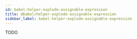 ```yaml
---
id: babel-helper-explode-assignable-expression
title: @babel/helper-explode-assignable-expression
sidebar_label: babel-helper-explode-assignable-expression
---
```


TODO

